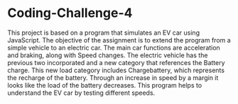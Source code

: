 # Coding-Challenge-4

This project is based on a program that simulates an EV car using JavaScript. The objective of the assignment is to extend the program from a simple vehicle to an electric car. The main car functions are acceleration and braking, along with Speed ​​changes. The electric vehicle has the previous two incorporated and a new category that references the Battery charge. This new load category includes Chargebattery, which represents the recharge of the battery. Through an increase in speed by a margin it looks like the load of the battery decreases. This program helps to understand the EV car by testing different speeds.
